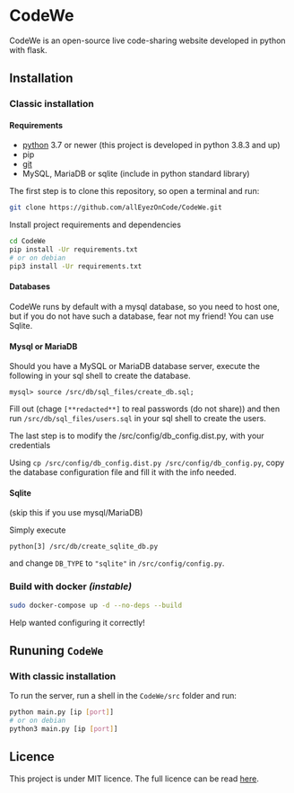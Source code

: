# CodeWe

CodeWe is an open-source live code-sharing website developed in python with flask.

## Installation

### Classic installation

#### Requirements

* [python](https://www.python.org/downloads/) 3.7 or newer (this project is developed in python 3.8.3 and up)
* pip
* [git](https://git-scm.com/downloads)
* MySQL, MariaDB or sqlite (include in python standard library)

The first step is to clone this repository, so open a terminal and run:

```bash
git clone https://github.com/allEyezOnCode/CodeWe.git
```

Install project requirements and dependencies

```bash
cd CodeWe
pip install -Ur requirements.txt
# or on debian
pip3 install -Ur requirements.txt
```

#### Databases

CodeWe runs by default with a mysql database, so you need to host one, but if you do not have such a database, fear not my friend! You can use Sqlite.

#### Mysql or MariaDB

Should you have a MySQL or MariaDB database server, execute the following in your sql shell to create the database.

```mysql
mysql> source /src/db/sql_files/create_db.sql;
```

Fill out (chage `[**redacted**]` to real passwords (do not share)) and then run `/src/db/sql_files/users.sql` in your sql shell to create the users.

The last step is to modify the /src/config/db_config.dist.py, with your credentials

Using `cp /src/config/db_config.dist.py /src/config/db_config.py`, copy the database configuration file and fill it with the info needed.

#### Sqlite

(skip this if you use mysql/MariaDB)

Simply execute

```shell
python[3] /src/db/create_sqlite_db.py
```

 and change `DB_TYPE` to `"sqlite"` in `/src/config/config.py`.

### Build with docker *(instable)*

```bash
sudo docker-compose up -d --no-deps --build
```

Help wanted configuring it correctly!

## Rununing `CodeWe`

### With classic installation

To run the server, run a shell in the `CodeWe/src` folder and run:

```bash
python main.py [ip [port]]
# or on debian
python3 main.py [ip [port]]
```

## Licence
This project is under MIT licence. The full licence can be read [here](https://github.com/allEyezOnCode/CodeWe).
